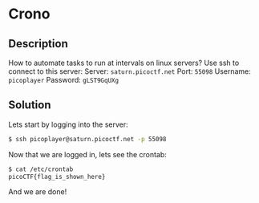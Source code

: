 # Crono
## Description
How to automate tasks to run at intervals on linux servers?
Use ssh to connect to this server:
Server: `saturn.picoctf.net`
Port: `55098`
Username: `picoplayer` 
Password: `gLST9GqUXg`

## Solution
Lets start by logging into the server:
```bash
$ ssh picoplayer@saturn.picoctf.net -p 55098
```

Now that we are logged in, lets see the crontab:
```bash
$ cat /etc/crontab
picoCTF{flag_is_shown_here}
```

And we are done!
